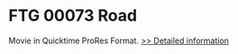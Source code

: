 # FTG 00073 Road
Movie in Quicktime ProRes Format.
[>> Detailed information](https://secure.shareit.com/shareit/product.html?productid=300618455&affiliateid=200057808)